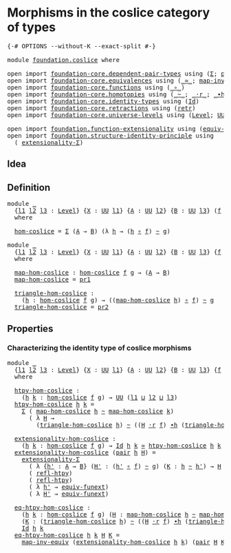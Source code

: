 # Morphisms in the coslice category of types

<pre class="Agda"><a id="55" class="Symbol">{-#</a> <a id="59" class="Keyword">OPTIONS</a> <a id="67" class="Pragma">--without-K</a> <a id="79" class="Pragma">--exact-split</a> <a id="93" class="Symbol">#-}</a>

<a id="98" class="Keyword">module</a> <a id="105" href="foundation.coslice.html" class="Module">foundation.coslice</a> <a id="124" class="Keyword">where</a>

<a id="131" class="Keyword">open</a> <a id="136" class="Keyword">import</a> <a id="143" href="foundation-core.dependent-pair-types.html" class="Module">foundation-core.dependent-pair-types</a> <a id="180" class="Keyword">using</a> <a id="186" class="Symbol">(</a><a id="187" href="foundation-core.dependent-pair-types.html#502" class="Record">Σ</a><a id="188" class="Symbol">;</a> <a id="190" href="foundation-core.dependent-pair-types.html#575" class="InductiveConstructor">pair</a><a id="194" class="Symbol">;</a> <a id="196" href="foundation-core.dependent-pair-types.html#592" class="Field">pr1</a><a id="199" class="Symbol">;</a> <a id="201" href="foundation-core.dependent-pair-types.html#604" class="Field">pr2</a><a id="204" class="Symbol">)</a>
<a id="206" class="Keyword">open</a> <a id="211" class="Keyword">import</a> <a id="218" href="foundation-core.equivalences.html" class="Module">foundation-core.equivalences</a> <a id="247" class="Keyword">using</a> <a id="253" class="Symbol">(</a><a id="254" href="foundation-core.equivalences.html#1608" class="Function Operator">_≃_</a><a id="257" class="Symbol">;</a> <a id="259" href="foundation-core.equivalences.html#5023" class="Function">map-inv-equiv</a><a id="272" class="Symbol">)</a>
<a id="274" class="Keyword">open</a> <a id="279" class="Keyword">import</a> <a id="286" href="foundation-core.functions.html" class="Module">foundation-core.functions</a> <a id="312" class="Keyword">using</a> <a id="318" class="Symbol">(</a><a id="319" href="foundation-core.functions.html#407" class="Function Operator">_∘_</a><a id="322" class="Symbol">)</a>
<a id="324" class="Keyword">open</a> <a id="329" class="Keyword">import</a> <a id="336" href="foundation-core.homotopies.html" class="Module">foundation-core.homotopies</a> <a id="363" class="Keyword">using</a> <a id="369" class="Symbol">(</a><a id="370" href="foundation-core.homotopies.html#614" class="Function Operator">_~_</a><a id="373" class="Symbol">;</a> <a id="375" href="foundation-core.homotopies.html#2070" class="Function Operator">_·r_</a><a id="379" class="Symbol">;</a> <a id="381" href="foundation-core.homotopies.html#1154" class="Function Operator">_∙h_</a><a id="385" class="Symbol">;</a> <a id="387" href="foundation-core.homotopies.html#728" class="Function">refl-htpy</a><a id="396" class="Symbol">)</a>
<a id="398" class="Keyword">open</a> <a id="403" class="Keyword">import</a> <a id="410" href="foundation-core.identity-types.html" class="Module">foundation-core.identity-types</a> <a id="441" class="Keyword">using</a> <a id="447" class="Symbol">(</a><a id="448" href="foundation-core.identity-types.html#1754" class="Datatype">Id</a><a id="450" class="Symbol">)</a>
<a id="452" class="Keyword">open</a> <a id="457" class="Keyword">import</a> <a id="464" href="foundation-core.retractions.html" class="Module">foundation-core.retractions</a> <a id="492" class="Keyword">using</a> <a id="498" class="Symbol">(</a><a id="499" href="foundation-core.retractions.html#594" class="Function">retr</a><a id="503" class="Symbol">)</a>
<a id="505" class="Keyword">open</a> <a id="510" class="Keyword">import</a> <a id="517" href="foundation-core.universe-levels.html" class="Module">foundation-core.universe-levels</a> <a id="549" class="Keyword">using</a> <a id="555" class="Symbol">(</a><a id="556" href="Agda.Primitive.html#597" class="Postulate">Level</a><a id="561" class="Symbol">;</a> <a id="563" href="foundation-core.universe-levels.html#222" class="Primitive">UU</a><a id="565" class="Symbol">;</a> <a id="567" href="Agda.Primitive.html#810" class="Primitive Operator">_⊔_</a><a id="570" class="Symbol">)</a>

<a id="573" class="Keyword">open</a> <a id="578" class="Keyword">import</a> <a id="585" href="foundation.function-extensionality.html" class="Module">foundation.function-extensionality</a> <a id="620" class="Keyword">using</a> <a id="626" class="Symbol">(</a><a id="627" href="foundation-core.function-extensionality.html#1301" class="Function">equiv-funext</a><a id="639" class="Symbol">)</a>
<a id="641" class="Keyword">open</a> <a id="646" class="Keyword">import</a> <a id="653" href="foundation.structure-identity-principle.html" class="Module">foundation.structure-identity-principle</a> <a id="693" class="Keyword">using</a>
  <a id="701" class="Symbol">(</a> <a id="703" href="foundation.structure-identity-principle.html#2980" class="Function">extensionality-Σ</a><a id="719" class="Symbol">)</a>
</pre>
## Idea

## Definition

<pre class="Agda"><a id="758" class="Keyword">module</a> <a id="765" href="foundation.coslice.html#765" class="Module">_</a>
  <a id="769" class="Symbol">{</a><a id="770" href="foundation.coslice.html#770" class="Bound">l1</a> <a id="773" href="foundation.coslice.html#773" class="Bound">l2</a> <a id="776" href="foundation.coslice.html#776" class="Bound">l3</a> <a id="779" class="Symbol">:</a> <a id="781" href="Agda.Primitive.html#597" class="Postulate">Level</a><a id="786" class="Symbol">}</a> <a id="788" class="Symbol">{</a><a id="789" href="foundation.coslice.html#789" class="Bound">X</a> <a id="791" class="Symbol">:</a> <a id="793" href="foundation-core.universe-levels.html#222" class="Primitive">UU</a> <a id="796" href="foundation.coslice.html#770" class="Bound">l1</a><a id="798" class="Symbol">}</a> <a id="800" class="Symbol">{</a><a id="801" href="foundation.coslice.html#801" class="Bound">A</a> <a id="803" class="Symbol">:</a> <a id="805" href="foundation-core.universe-levels.html#222" class="Primitive">UU</a> <a id="808" href="foundation.coslice.html#773" class="Bound">l2</a><a id="810" class="Symbol">}</a> <a id="812" class="Symbol">{</a><a id="813" href="foundation.coslice.html#813" class="Bound">B</a> <a id="815" class="Symbol">:</a> <a id="817" href="foundation-core.universe-levels.html#222" class="Primitive">UU</a> <a id="820" href="foundation.coslice.html#776" class="Bound">l3</a><a id="822" class="Symbol">}</a> <a id="824" class="Symbol">(</a><a id="825" href="foundation.coslice.html#825" class="Bound">f</a> <a id="827" class="Symbol">:</a> <a id="829" href="foundation.coslice.html#789" class="Bound">X</a> <a id="831" class="Symbol">→</a> <a id="833" href="foundation.coslice.html#801" class="Bound">A</a><a id="834" class="Symbol">)</a> <a id="836" class="Symbol">(</a><a id="837" href="foundation.coslice.html#837" class="Bound">g</a> <a id="839" class="Symbol">:</a> <a id="841" href="foundation.coslice.html#789" class="Bound">X</a> <a id="843" class="Symbol">→</a> <a id="845" href="foundation.coslice.html#813" class="Bound">B</a><a id="846" class="Symbol">)</a>
  <a id="850" class="Keyword">where</a>

  <a id="859" href="foundation.coslice.html#859" class="Function">hom-coslice</a> <a id="871" class="Symbol">=</a> <a id="873" href="foundation-core.dependent-pair-types.html#502" class="Record">Σ</a> <a id="875" class="Symbol">(</a><a id="876" href="foundation.coslice.html#801" class="Bound">A</a> <a id="878" class="Symbol">→</a> <a id="880" href="foundation.coslice.html#813" class="Bound">B</a><a id="881" class="Symbol">)</a> <a id="883" class="Symbol">(λ</a> <a id="886" href="foundation.coslice.html#886" class="Bound">h</a> <a id="888" class="Symbol">→</a> <a id="890" class="Symbol">(</a><a id="891" href="foundation.coslice.html#886" class="Bound">h</a> <a id="893" href="foundation-core.functions.html#407" class="Function Operator">∘</a> <a id="895" href="foundation.coslice.html#825" class="Bound">f</a><a id="896" class="Symbol">)</a> <a id="898" href="foundation-core.homotopies.html#614" class="Function Operator">~</a> <a id="900" href="foundation.coslice.html#837" class="Bound">g</a><a id="901" class="Symbol">)</a>

<a id="904" class="Keyword">module</a> <a id="911" href="foundation.coslice.html#911" class="Module">_</a>
  <a id="915" class="Symbol">{</a><a id="916" href="foundation.coslice.html#916" class="Bound">l1</a> <a id="919" href="foundation.coslice.html#919" class="Bound">l2</a> <a id="922" href="foundation.coslice.html#922" class="Bound">l3</a> <a id="925" class="Symbol">:</a> <a id="927" href="Agda.Primitive.html#597" class="Postulate">Level</a><a id="932" class="Symbol">}</a> <a id="934" class="Symbol">{</a><a id="935" href="foundation.coslice.html#935" class="Bound">X</a> <a id="937" class="Symbol">:</a> <a id="939" href="foundation-core.universe-levels.html#222" class="Primitive">UU</a> <a id="942" href="foundation.coslice.html#916" class="Bound">l1</a><a id="944" class="Symbol">}</a> <a id="946" class="Symbol">{</a><a id="947" href="foundation.coslice.html#947" class="Bound">A</a> <a id="949" class="Symbol">:</a> <a id="951" href="foundation-core.universe-levels.html#222" class="Primitive">UU</a> <a id="954" href="foundation.coslice.html#919" class="Bound">l2</a><a id="956" class="Symbol">}</a> <a id="958" class="Symbol">{</a><a id="959" href="foundation.coslice.html#959" class="Bound">B</a> <a id="961" class="Symbol">:</a> <a id="963" href="foundation-core.universe-levels.html#222" class="Primitive">UU</a> <a id="966" href="foundation.coslice.html#922" class="Bound">l3</a><a id="968" class="Symbol">}</a> <a id="970" class="Symbol">{</a><a id="971" href="foundation.coslice.html#971" class="Bound">f</a> <a id="973" class="Symbol">:</a> <a id="975" href="foundation.coslice.html#935" class="Bound">X</a> <a id="977" class="Symbol">→</a> <a id="979" href="foundation.coslice.html#947" class="Bound">A</a><a id="980" class="Symbol">}</a> <a id="982" class="Symbol">{</a><a id="983" href="foundation.coslice.html#983" class="Bound">g</a> <a id="985" class="Symbol">:</a> <a id="987" href="foundation.coslice.html#935" class="Bound">X</a> <a id="989" class="Symbol">→</a> <a id="991" href="foundation.coslice.html#959" class="Bound">B</a><a id="992" class="Symbol">}</a>
  <a id="996" class="Keyword">where</a>

  <a id="1005" href="foundation.coslice.html#1005" class="Function">map-hom-coslice</a> <a id="1021" class="Symbol">:</a> <a id="1023" href="foundation.coslice.html#859" class="Function">hom-coslice</a> <a id="1035" href="foundation.coslice.html#971" class="Bound">f</a> <a id="1037" href="foundation.coslice.html#983" class="Bound">g</a> <a id="1039" class="Symbol">→</a> <a id="1041" class="Symbol">(</a><a id="1042" href="foundation.coslice.html#947" class="Bound">A</a> <a id="1044" class="Symbol">→</a> <a id="1046" href="foundation.coslice.html#959" class="Bound">B</a><a id="1047" class="Symbol">)</a>
  <a id="1051" href="foundation.coslice.html#1005" class="Function">map-hom-coslice</a> <a id="1067" class="Symbol">=</a> <a id="1069" href="foundation-core.dependent-pair-types.html#592" class="Field">pr1</a>

  <a id="1076" href="foundation.coslice.html#1076" class="Function">triangle-hom-coslice</a> <a id="1097" class="Symbol">:</a>
    <a id="1103" class="Symbol">(</a><a id="1104" href="foundation.coslice.html#1104" class="Bound">h</a> <a id="1106" class="Symbol">:</a> <a id="1108" href="foundation.coslice.html#859" class="Function">hom-coslice</a> <a id="1120" href="foundation.coslice.html#971" class="Bound">f</a> <a id="1122" href="foundation.coslice.html#983" class="Bound">g</a><a id="1123" class="Symbol">)</a> <a id="1125" class="Symbol">→</a> <a id="1127" class="Symbol">((</a><a id="1129" href="foundation.coslice.html#1005" class="Function">map-hom-coslice</a> <a id="1145" href="foundation.coslice.html#1104" class="Bound">h</a><a id="1146" class="Symbol">)</a> <a id="1148" href="foundation-core.functions.html#407" class="Function Operator">∘</a> <a id="1150" href="foundation.coslice.html#971" class="Bound">f</a><a id="1151" class="Symbol">)</a> <a id="1153" href="foundation-core.homotopies.html#614" class="Function Operator">~</a> <a id="1155" href="foundation.coslice.html#983" class="Bound">g</a>
  <a id="1159" href="foundation.coslice.html#1076" class="Function">triangle-hom-coslice</a> <a id="1180" class="Symbol">=</a> <a id="1182" href="foundation-core.dependent-pair-types.html#604" class="Field">pr2</a>
</pre>
## Properties

### Characterizing the identity type of coslice morphisms

<pre class="Agda"><a id="1273" class="Keyword">module</a> <a id="1280" href="foundation.coslice.html#1280" class="Module">_</a>
  <a id="1284" class="Symbol">{</a><a id="1285" href="foundation.coslice.html#1285" class="Bound">l1</a> <a id="1288" href="foundation.coslice.html#1288" class="Bound">l2</a> <a id="1291" href="foundation.coslice.html#1291" class="Bound">l3</a> <a id="1294" class="Symbol">:</a> <a id="1296" href="Agda.Primitive.html#597" class="Postulate">Level</a><a id="1301" class="Symbol">}</a> <a id="1303" class="Symbol">{</a><a id="1304" href="foundation.coslice.html#1304" class="Bound">X</a> <a id="1306" class="Symbol">:</a> <a id="1308" href="foundation-core.universe-levels.html#222" class="Primitive">UU</a> <a id="1311" href="foundation.coslice.html#1285" class="Bound">l1</a><a id="1313" class="Symbol">}</a> <a id="1315" class="Symbol">{</a><a id="1316" href="foundation.coslice.html#1316" class="Bound">A</a> <a id="1318" class="Symbol">:</a> <a id="1320" href="foundation-core.universe-levels.html#222" class="Primitive">UU</a> <a id="1323" href="foundation.coslice.html#1288" class="Bound">l2</a><a id="1325" class="Symbol">}</a> <a id="1327" class="Symbol">{</a><a id="1328" href="foundation.coslice.html#1328" class="Bound">B</a> <a id="1330" class="Symbol">:</a> <a id="1332" href="foundation-core.universe-levels.html#222" class="Primitive">UU</a> <a id="1335" href="foundation.coslice.html#1291" class="Bound">l3</a><a id="1337" class="Symbol">}</a> <a id="1339" class="Symbol">{</a><a id="1340" href="foundation.coslice.html#1340" class="Bound">f</a> <a id="1342" class="Symbol">:</a> <a id="1344" href="foundation.coslice.html#1304" class="Bound">X</a> <a id="1346" class="Symbol">→</a> <a id="1348" href="foundation.coslice.html#1316" class="Bound">A</a><a id="1349" class="Symbol">}</a> <a id="1351" class="Symbol">{</a><a id="1352" href="foundation.coslice.html#1352" class="Bound">g</a> <a id="1354" class="Symbol">:</a> <a id="1356" href="foundation.coslice.html#1304" class="Bound">X</a> <a id="1358" class="Symbol">→</a> <a id="1360" href="foundation.coslice.html#1328" class="Bound">B</a><a id="1361" class="Symbol">}</a>
  <a id="1365" class="Keyword">where</a>

  <a id="1374" href="foundation.coslice.html#1374" class="Function">htpy-hom-coslice</a> <a id="1391" class="Symbol">:</a>
    <a id="1397" class="Symbol">(</a><a id="1398" href="foundation.coslice.html#1398" class="Bound">h</a> <a id="1400" href="foundation.coslice.html#1400" class="Bound">k</a> <a id="1402" class="Symbol">:</a> <a id="1404" href="foundation.coslice.html#859" class="Function">hom-coslice</a> <a id="1416" href="foundation.coslice.html#1340" class="Bound">f</a> <a id="1418" href="foundation.coslice.html#1352" class="Bound">g</a><a id="1419" class="Symbol">)</a> <a id="1421" class="Symbol">→</a> <a id="1423" href="foundation-core.universe-levels.html#222" class="Primitive">UU</a> <a id="1426" class="Symbol">(</a><a id="1427" href="foundation.coslice.html#1285" class="Bound">l1</a> <a id="1430" href="Agda.Primitive.html#810" class="Primitive Operator">⊔</a> <a id="1432" href="foundation.coslice.html#1288" class="Bound">l2</a> <a id="1435" href="Agda.Primitive.html#810" class="Primitive Operator">⊔</a> <a id="1437" href="foundation.coslice.html#1291" class="Bound">l3</a><a id="1439" class="Symbol">)</a>
  <a id="1443" href="foundation.coslice.html#1374" class="Function">htpy-hom-coslice</a> <a id="1460" href="foundation.coslice.html#1460" class="Bound">h</a> <a id="1462" href="foundation.coslice.html#1462" class="Bound">k</a> <a id="1464" class="Symbol">=</a>
    <a id="1470" href="foundation-core.dependent-pair-types.html#502" class="Record">Σ</a> <a id="1472" class="Symbol">(</a> <a id="1474" href="foundation.coslice.html#1005" class="Function">map-hom-coslice</a> <a id="1490" href="foundation.coslice.html#1460" class="Bound">h</a> <a id="1492" href="foundation-core.homotopies.html#614" class="Function Operator">~</a> <a id="1494" href="foundation.coslice.html#1005" class="Function">map-hom-coslice</a> <a id="1510" href="foundation.coslice.html#1462" class="Bound">k</a><a id="1511" class="Symbol">)</a>
      <a id="1519" class="Symbol">(</a> <a id="1521" class="Symbol">λ</a> <a id="1523" href="foundation.coslice.html#1523" class="Bound">H</a> <a id="1525" class="Symbol">→</a>
        <a id="1535" class="Symbol">(</a><a id="1536" href="foundation.coslice.html#1076" class="Function">triangle-hom-coslice</a> <a id="1557" href="foundation.coslice.html#1460" class="Bound">h</a><a id="1558" class="Symbol">)</a> <a id="1560" href="foundation-core.homotopies.html#614" class="Function Operator">~</a> <a id="1562" class="Symbol">((</a><a id="1564" href="foundation.coslice.html#1523" class="Bound">H</a> <a id="1566" href="foundation-core.homotopies.html#2070" class="Function Operator">·r</a> <a id="1569" href="foundation.coslice.html#1340" class="Bound">f</a><a id="1570" class="Symbol">)</a> <a id="1572" href="foundation-core.homotopies.html#1154" class="Function Operator">∙h</a> <a id="1575" class="Symbol">(</a><a id="1576" href="foundation.coslice.html#1076" class="Function">triangle-hom-coslice</a> <a id="1597" href="foundation.coslice.html#1462" class="Bound">k</a><a id="1598" class="Symbol">)))</a>

  <a id="1605" href="foundation.coslice.html#1605" class="Function">extensionality-hom-coslice</a> <a id="1632" class="Symbol">:</a>
    <a id="1638" class="Symbol">(</a><a id="1639" href="foundation.coslice.html#1639" class="Bound">h</a> <a id="1641" href="foundation.coslice.html#1641" class="Bound">k</a> <a id="1643" class="Symbol">:</a> <a id="1645" href="foundation.coslice.html#859" class="Function">hom-coslice</a> <a id="1657" href="foundation.coslice.html#1340" class="Bound">f</a> <a id="1659" href="foundation.coslice.html#1352" class="Bound">g</a><a id="1660" class="Symbol">)</a> <a id="1662" class="Symbol">→</a> <a id="1664" href="foundation-core.identity-types.html#1754" class="Datatype">Id</a> <a id="1667" href="foundation.coslice.html#1639" class="Bound">h</a> <a id="1669" href="foundation.coslice.html#1641" class="Bound">k</a> <a id="1671" href="foundation-core.equivalences.html#1608" class="Function Operator">≃</a> <a id="1673" href="foundation.coslice.html#1374" class="Function">htpy-hom-coslice</a> <a id="1690" href="foundation.coslice.html#1639" class="Bound">h</a> <a id="1692" href="foundation.coslice.html#1641" class="Bound">k</a>
  <a id="1696" href="foundation.coslice.html#1605" class="Function">extensionality-hom-coslice</a> <a id="1723" class="Symbol">(</a><a id="1724" href="foundation-core.dependent-pair-types.html#575" class="InductiveConstructor">pair</a> <a id="1729" href="foundation.coslice.html#1729" class="Bound">h</a> <a id="1731" href="foundation.coslice.html#1731" class="Bound">H</a><a id="1732" class="Symbol">)</a> <a id="1734" class="Symbol">=</a>
    <a id="1740" href="foundation.structure-identity-principle.html#2980" class="Function">extensionality-Σ</a>
      <a id="1763" class="Symbol">(</a> <a id="1765" class="Symbol">λ</a> <a id="1767" class="Symbol">{</a><a id="1768" href="foundation.coslice.html#1768" class="Bound">h&#39;</a> <a id="1771" class="Symbol">:</a> <a id="1773" href="foundation.coslice.html#1316" class="Bound">A</a> <a id="1775" class="Symbol">→</a> <a id="1777" href="foundation.coslice.html#1328" class="Bound">B</a><a id="1778" class="Symbol">}</a> <a id="1780" class="Symbol">(</a><a id="1781" href="foundation.coslice.html#1781" class="Bound">H&#39;</a> <a id="1784" class="Symbol">:</a> <a id="1786" class="Symbol">(</a><a id="1787" href="foundation.coslice.html#1768" class="Bound">h&#39;</a> <a id="1790" href="foundation-core.functions.html#407" class="Function Operator">∘</a> <a id="1792" href="foundation.coslice.html#1340" class="Bound">f</a><a id="1793" class="Symbol">)</a> <a id="1795" href="foundation-core.homotopies.html#614" class="Function Operator">~</a> <a id="1797" href="foundation.coslice.html#1352" class="Bound">g</a><a id="1798" class="Symbol">)</a> <a id="1800" class="Symbol">(</a><a id="1801" href="foundation.coslice.html#1801" class="Bound">K</a> <a id="1803" class="Symbol">:</a> <a id="1805" href="foundation.coslice.html#1729" class="Bound">h</a> <a id="1807" href="foundation-core.homotopies.html#614" class="Function Operator">~</a> <a id="1809" href="foundation.coslice.html#1768" class="Bound">h&#39;</a><a id="1811" class="Symbol">)</a> <a id="1813" class="Symbol">→</a> <a id="1815" href="foundation.coslice.html#1731" class="Bound">H</a> <a id="1817" href="foundation-core.homotopies.html#614" class="Function Operator">~</a> <a id="1819" class="Symbol">((</a><a id="1821" href="foundation.coslice.html#1801" class="Bound">K</a> <a id="1823" href="foundation-core.homotopies.html#2070" class="Function Operator">·r</a> <a id="1826" href="foundation.coslice.html#1340" class="Bound">f</a><a id="1827" class="Symbol">)</a> <a id="1829" href="foundation-core.homotopies.html#1154" class="Function Operator">∙h</a> <a id="1832" href="foundation.coslice.html#1781" class="Bound">H&#39;</a><a id="1834" class="Symbol">))</a>
      <a id="1843" class="Symbol">(</a> <a id="1845" href="foundation-core.homotopies.html#728" class="Function">refl-htpy</a><a id="1854" class="Symbol">)</a>
      <a id="1862" class="Symbol">(</a> <a id="1864" href="foundation-core.homotopies.html#728" class="Function">refl-htpy</a><a id="1873" class="Symbol">)</a>
      <a id="1881" class="Symbol">(</a> <a id="1883" class="Symbol">λ</a> <a id="1885" href="foundation.coslice.html#1885" class="Bound">h&#39;</a> <a id="1888" class="Symbol">→</a> <a id="1890" href="foundation-core.function-extensionality.html#1301" class="Function">equiv-funext</a><a id="1902" class="Symbol">)</a>
      <a id="1910" class="Symbol">(</a> <a id="1912" class="Symbol">λ</a> <a id="1914" href="foundation.coslice.html#1914" class="Bound">H&#39;</a> <a id="1917" class="Symbol">→</a> <a id="1919" href="foundation-core.function-extensionality.html#1301" class="Function">equiv-funext</a><a id="1931" class="Symbol">)</a>

  <a id="1936" href="foundation.coslice.html#1936" class="Function">eq-htpy-hom-coslice</a> <a id="1956" class="Symbol">:</a>
    <a id="1962" class="Symbol">(</a><a id="1963" href="foundation.coslice.html#1963" class="Bound">h</a> <a id="1965" href="foundation.coslice.html#1965" class="Bound">k</a> <a id="1967" class="Symbol">:</a> <a id="1969" href="foundation.coslice.html#859" class="Function">hom-coslice</a> <a id="1981" href="foundation.coslice.html#1340" class="Bound">f</a> <a id="1983" href="foundation.coslice.html#1352" class="Bound">g</a><a id="1984" class="Symbol">)</a> <a id="1986" class="Symbol">(</a><a id="1987" href="foundation.coslice.html#1987" class="Bound">H</a> <a id="1989" class="Symbol">:</a> <a id="1991" href="foundation.coslice.html#1005" class="Function">map-hom-coslice</a> <a id="2007" href="foundation.coslice.html#1963" class="Bound">h</a> <a id="2009" href="foundation-core.homotopies.html#614" class="Function Operator">~</a> <a id="2011" href="foundation.coslice.html#1005" class="Function">map-hom-coslice</a> <a id="2027" href="foundation.coslice.html#1965" class="Bound">k</a><a id="2028" class="Symbol">)</a>
    <a id="2034" class="Symbol">(</a><a id="2035" href="foundation.coslice.html#2035" class="Bound">K</a> <a id="2037" class="Symbol">:</a> <a id="2039" class="Symbol">(</a><a id="2040" href="foundation.coslice.html#1076" class="Function">triangle-hom-coslice</a> <a id="2061" href="foundation.coslice.html#1963" class="Bound">h</a><a id="2062" class="Symbol">)</a> <a id="2064" href="foundation-core.homotopies.html#614" class="Function Operator">~</a> <a id="2066" class="Symbol">((</a><a id="2068" href="foundation.coslice.html#1987" class="Bound">H</a> <a id="2070" href="foundation-core.homotopies.html#2070" class="Function Operator">·r</a> <a id="2073" href="foundation.coslice.html#1340" class="Bound">f</a><a id="2074" class="Symbol">)</a> <a id="2076" href="foundation-core.homotopies.html#1154" class="Function Operator">∙h</a> <a id="2079" class="Symbol">(</a><a id="2080" href="foundation.coslice.html#1076" class="Function">triangle-hom-coslice</a> <a id="2101" href="foundation.coslice.html#1965" class="Bound">k</a><a id="2102" class="Symbol">)))</a> <a id="2106" class="Symbol">→</a>
    <a id="2112" href="foundation-core.identity-types.html#1754" class="Datatype">Id</a> <a id="2115" href="foundation.coslice.html#1963" class="Bound">h</a> <a id="2117" href="foundation.coslice.html#1965" class="Bound">k</a>
  <a id="2121" href="foundation.coslice.html#1936" class="Function">eq-htpy-hom-coslice</a> <a id="2141" href="foundation.coslice.html#2141" class="Bound">h</a> <a id="2143" href="foundation.coslice.html#2143" class="Bound">k</a> <a id="2145" href="foundation.coslice.html#2145" class="Bound">H</a> <a id="2147" href="foundation.coslice.html#2147" class="Bound">K</a> <a id="2149" class="Symbol">=</a>
    <a id="2155" href="foundation-core.equivalences.html#5023" class="Function">map-inv-equiv</a> <a id="2169" class="Symbol">(</a><a id="2170" href="foundation.coslice.html#1605" class="Function">extensionality-hom-coslice</a> <a id="2197" href="foundation.coslice.html#2141" class="Bound">h</a> <a id="2199" href="foundation.coslice.html#2143" class="Bound">k</a><a id="2200" class="Symbol">)</a> <a id="2202" class="Symbol">(</a><a id="2203" href="foundation-core.dependent-pair-types.html#575" class="InductiveConstructor">pair</a> <a id="2208" href="foundation.coslice.html#2145" class="Bound">H</a> <a id="2210" href="foundation.coslice.html#2147" class="Bound">K</a><a id="2211" class="Symbol">)</a>
</pre>
